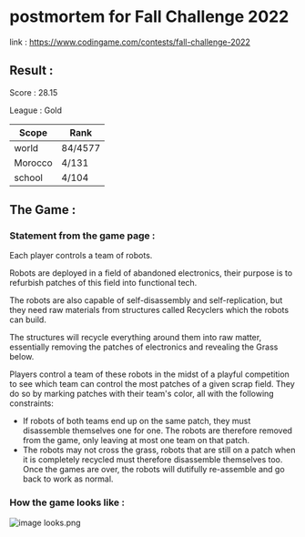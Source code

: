 # postmortem for Fall Challenge 2022

link : https://www.codingame.com/contests/fall-challenge-2022

## Result :

Score : 28.15

League : Gold

|  Scope  |  Rank   |
| ------- | ------- |
| world   | 84/4577 |
| Morocco |  4/131  |
| school  |  4/104  |

## The Game :
### Statement from the game page :

Each player controls a team of robots.

Robots are deployed in a field of abandoned electronics, their purpose is to refurbish patches of this field into functional tech.

The robots are also capable of self-disassembly and self-replication, but they need raw materials from structures called Recyclers which the robots can build.

The structures will recycle everything around them into raw matter, essentially removing the patches of electronics and revealing the Grass below.

Players control a team of these robots in the midst of a playful competition to see which team can control the most patches of a given scrap field. They do so by marking patches with their team's color, all with the following constraints:

- If robots of both teams end up on the same patch, they must disassemble themselves one for one. 
The robots are therefore removed from the game, only leaving at most one team on that patch.
- The robots may not cross the grass, robots that are still on a patch when it is completely recycled must therefore disassemble themselves too.
Once the games are over, the robots will dutifully re-assemble and go back to work as normal.

### How the game looks like :

<img src="https://raw.githubusercontent.com/Mustapha-Nawawi-T/codingame_postmortems/img/Fall_challenge_2022/looks.png" alt="image looks.png">